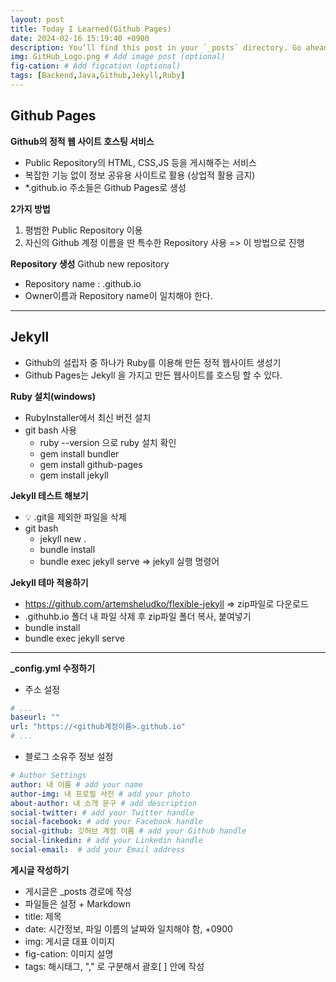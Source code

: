 ```yaml
---
layout: post
title: Today I Learned(Github Pages)
date: 2024-02-16 15:19:40 +0900
description: You’ll find this post in your `_posts` directory. Go ahead and edit it and re-build the site to see your changes. # Add post description (optional)
img: GitHub_Logo.png # Add image post (optional)
fig-cation: # Add figcation (optional)
tags: [Backend,Java,Github,Jekyll,Ruby]
---
```


## Github Pages
**Github의 정적 웹 사이트 호스팅 서비스**
- Public Repository의 HTML, CSS,JS 등을 게시해주는 서비스
- 복잡한 기능 없이 정보 공유용 사이트로 활용 (상업적 활용 금지)
- *.github.io 주소들은 Github Pages로 생성


**2가지 방법**
1. 평범한 Public Repository 이용
2. 자신의 Github 계정 이름을 딴 특수한 Repository 사용 => 이 방법으로 진행


**Repository 생성**
Github new repository
- Repository name : <Owner>.github.io
- Owner이름과 Repository name이 일치해야 한다.

---
## Jekyll
- Github의 설립자 중 하나가 Ruby를 이용해 만든 정적 웹사이트 생성기
- Github Pages는 Jekyll 을 가지고 만든 웹사이트를 호스팅 할 수 있다.

**Ruby 설치(windows)**
- RubyInstaller에서 최신 버전 설치
- git bash 사용
    - ruby --version 으로 ruby 설치 확인
    - gem install bundler
    - gem install github-pages
    - gem install jekyll


**Jekyll 테스트 해보기**
- 💡 .git을 제외한 파일을 삭제
- git bash
    - jekyll new .
    - bundle install
    - bundle exec jekyll serve =>  jekyll 실행 명령어


**Jekyll 테마 적용하기**
- https://github.com/artemsheludko/flexible-jekyll => zip파일로 다운로드
- .githuhb.io 폴더 내 파일 삭제 후 zip파일 폴더 복사, 붙여넣기
- bundle install
- bundle exec jekyll serve

---
**_config.yml 수정하기**
- 주소 설정
```yaml
# ...
baseurl: ""
url: "https://<github계정이름>.github.io"
# ...
```



- 블로그 소유주 정보 설정
```yaml
# Author Settings
author: 내 이름 # add your name
author-img: 내 프로필 사진 # add your photo
about-author: 내 소개 문구 # add description
social-twitter: # add your Twitter handle
social-facebook: # add your Facebook handle
social-github: 깃허브 계정 이름 # add your Github handle
social-linkedin: # add your Linkedin handle
social-email:  # add your Email address
```


**게시글 작성하기**
- 게시글은 _posts 경로에 작성
- 파일들은 설정 + Markdown
- title: 제목
- date: 시간정보, 파일 이름의 날짜와 일치해야 함, +0900
- img: 게시글 대표 이미지
- fig-cation: 이미지 설명
- tags: 해시태그, "," 로 구분해서 괄호[ ] 안에 작성 